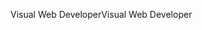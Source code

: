 <span data-ttu-id="74e02-101">Visual Web Developer</span><span class="sxs-lookup"><span data-stu-id="74e02-101">Visual Web Developer</span></span>